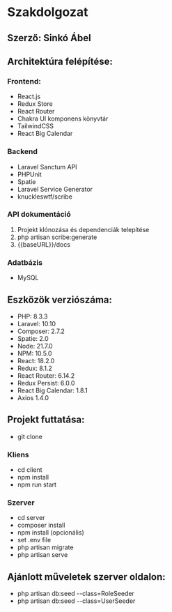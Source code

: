 # Szakdolgozat

## Szerző: Sinkó Ábel

## Architektúra felépítése:
### Frontend:
- React.js
- Redux Store
- React Router 
- Chakra UI komponens könyvtár
- TailwindCSS
- React Big Calendar

### Backend
- Laravel Sanctum API 
- PHPUnit
- Spatie
- Laravel Service Generator
- knuckleswtf/scribe

### API dokumentáció
1. Projekt klónozása és dependenciák telepítése
2. php artisan scribe:generate
3. {{baseURL}}/docs

### Adatbázis
- MySQL

## Eszközök verziószáma:
- PHP: 8.3.3
- Laravel: 10.10
- Composer: 2.7.2
- Spatie: 2.0
- Node: 21.7.0
- NPM: 10.5.0
- React: 18.2.0
- Redux: 8.1.2
- React Router: 6.14.2
- Redux Persist: 6.0.0
- React Big Calendar: 1.8.1
- Axios 1.4.0

## Projekt futtatása:
- git clone <project>
### Kliens
- cd client
- npm install
- npm run start
### Szerver
- cd server
- composer install
- npm install (opcionális)
- set .env file
- php artisan migrate
- php artisan serve

## Ajánlott műveletek szerver oldalon:
- php artisan db:seed --class=RoleSeeder
- php artisan db:seed --class=UserSeeder
